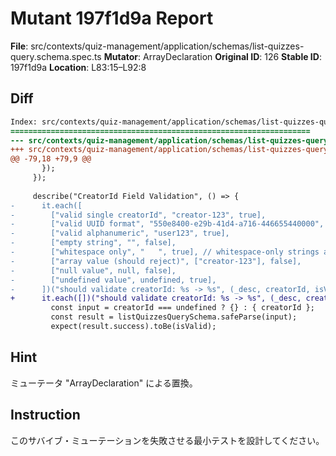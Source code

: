 # Mutant 197f1d9a Report

**File**: src/contexts/quiz-management/application/schemas/list-quizzes-query.schema.spec.ts
**Mutator**: ArrayDeclaration
**Original ID**: 126
**Stable ID**: 197f1d9a
**Location**: L83:15–L92:8

## Diff

```diff
Index: src/contexts/quiz-management/application/schemas/list-quizzes-query.schema.spec.ts
===================================================================
--- src/contexts/quiz-management/application/schemas/list-quizzes-query.schema.spec.ts	original
+++ src/contexts/quiz-management/application/schemas/list-quizzes-query.schema.spec.ts	mutated #126
@@ -79,18 +79,9 @@
       });
     });
 
     describe("CreatorId Field Validation", () => {
-      it.each([
-        ["valid single creatorId", "creator-123", true],
-        ["valid UUID format", "550e8400-e29b-41d4-a716-446655440000", true],
-        ["valid alphanumeric", "user123", true],
-        ["empty string", "", false],
-        ["whitespace only", "   ", true], // whitespace-only strings are valid (length > 0)
-        ["array value (should reject)", ["creator-123"], false],
-        ["null value", null, false],
-        ["undefined value", undefined, true],
-      ])("should validate creatorId: %s -> %s", (_desc, creatorId, isValid) => {
+      it.each([])("should validate creatorId: %s -> %s", (_desc, creatorId, isValid) => {
         const input = creatorId === undefined ? {} : { creatorId };
         const result = listQuizzesQuerySchema.safeParse(input);
         expect(result.success).toBe(isValid);
```

## Hint

ミューテータ "ArrayDeclaration" による置換。

## Instruction

このサバイブ・ミューテーションを失敗させる最小テストを設計してください。
